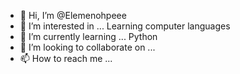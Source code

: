 - 👋 Hi, I’m @Elemenohpeee
- 👀 I’m interested in ... Learning computer languages
- 🌱 I’m currently learning ... Python
- 💞️ I’m looking to collaborate on ...
- 📫 How to reach me ...

<!---
Elemenohpeee/Elemenohpeee is a ✨ special ✨ repository because its `README.md` (this file) appears on your GitHub profile.
You can click the Preview link to take a look at your changes.
--->
